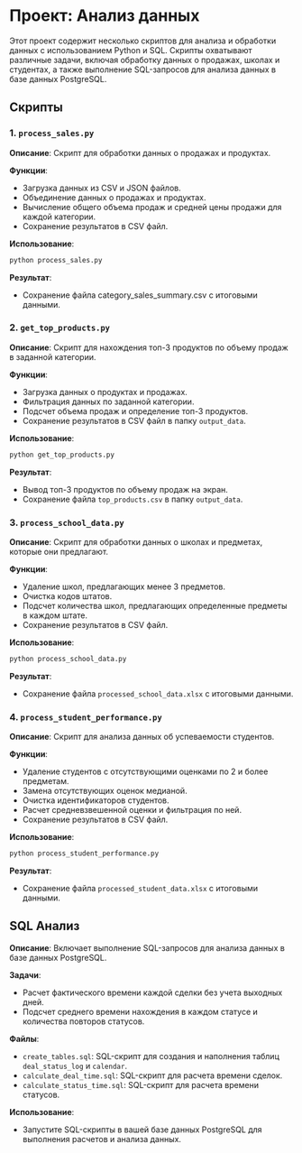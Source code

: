 # Проект: Анализ данных

Этот проект содержит несколько скриптов для анализа и обработки данных с использованием Python и SQL. Скрипты охватывают различные задачи, включая обработку данных о продажах, школах и студентах, а также выполнение SQL-запросов для анализа данных в базе данных PostgreSQL.

## Скрипты

### 1. `process_sales.py`

**Описание**: 
Скрипт для обработки данных о продажах и продуктах.

**Функции**:
- Загрузка данных из CSV и JSON файлов.
- Объединение данных о продажах и продуктах.
- Вычисление общего объема продаж и средней цены продажи для каждой категории.
- Сохранение результатов в CSV файл.

**Использование**:
```bash
python process_sales.py
```

**Результат**:
- Сохранение файла category_sales_summary.csv с итоговыми данными.

### 2. `get_top_products.py`

**Описание**:
Скрипт для нахождения топ-3 продуктов по объему продаж в заданной категории.

**Функции**:
- Загрузка данных о продуктах и продажах.
- Фильтрация данных по заданной категории.
- Подсчет объема продаж и определение топ-3 продуктов.
- Сохранение результатов в CSV файл в папку `output_data`.

**Использование**:
```bash
python get_top_products.py
```

**Результат**:
- Вывод топ-3 продуктов по объему продаж на экран.
- Сохранение файла `top_products.csv` в папку `output_data`.

### 3. `process_school_data.py`

**Описание**:
Скрипт для обработки данных о школах и предметах, которые они предлагают.

**Функции**:
- Удаление школ, предлагающих менее 3 предметов.
- Очистка кодов штатов.
- Подсчет количества школ, предлагающих определенные предметы в каждом штате.
- Сохранение результатов в CSV файл.

**Использование**:
```bash
python process_school_data.py
```

**Результат**:
- Сохранение файла `processed_school_data.xlsx` с итоговыми данными.

### 4. `process_student_performance.py`

**Описание**:
Скрипт для анализа данных об успеваемости студентов.

**Функции**:
- Удаление студентов с отсутствующими оценками по 2 и более предметам.
- Замена отсутствующих оценок медианой.
- Очистка идентификаторов студентов.
- Расчет средневзвешенной оценки и фильтрация по ней.
- Сохранение результатов в CSV файл.

**Использование**:
```bash
python process_student_performance.py
```

**Результат**:
- Сохранение файла `processed_student_data.xlsx` с итоговыми данными.

## SQL Анализ

**Описание**:
Включает выполнение SQL-запросов для анализа данных в базе данных PostgreSQL.

**Задачи**:
- Расчет фактического времени каждой сделки без учета выходных дней.
- Подсчет среднего времени нахождения в каждом статусе и количества повторов статусов.

**Файлы**:
- `create_tables.sql`: SQL-скрипт для создания и наполнения таблиц `deal_status_log` и `calendar`.
- `calculate_deal_time.sql`: SQL-скрипт для расчета времени сделок.
- `calculate_status_time.sql`: SQL-скрипт для расчета времени статусов.

**Использование**:
- Запустите SQL-скрипты в вашей базе данных PostgreSQL для выполнения расчетов и анализа данных.
